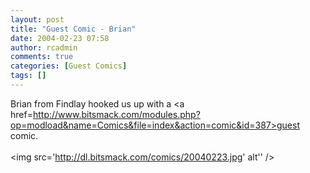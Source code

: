 ```yaml
---
layout: post
title: "Guest Comic - Brian"
date: 2004-02-23 07:58
author: rcadmin
comments: true
categories: [Guest Comics]
tags: []
---
```

Brian from Findlay hooked us up with a <a href=http://www.bitsmack.com/modules.php?op=modload&name=Comics&file=index&action=comic&id=387>guest comic.</a><br /><br /><!--more--><img src='http://dl.bitsmack.com/comics/20040223.jpg' alt'' />
